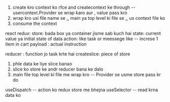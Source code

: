 1. create kro context ko rfce and createcontext ke through
-- usercontext.Provider se wrap karo aur , value pass kro
2. wrap kro usi file name se ,, main ya top level ki file se ,, us context file ko
3. consume the context





react redux:
store: bada box ya container jisme sab kuch hai
state: current value ya initial state of data 
action: like task or meessege like  -- increse 1 item in cart
payload : actual instruction

reducer : function jo task krte hai
createslice: piece of store




1. phle data ke liye slice banao
2. slice ko store ke andr reducer bana ke dalo
3. main file top level ki file me wrap kro -- Provider se usme store pass kr do


useDispatch  -- action ko redux store me bhejna
useSelector -- read krna data ko
